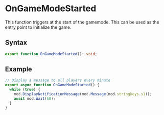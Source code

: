 # OnGameModeStarted

This function triggers at the start of the gamemode. This can be used as the entry point to initialize the game.

## Syntax

```typescript
export function OnGameModeStarted(): void;
```

## Example

```typescript
// Display a message to all players every minute
export async function OnGameModeStarted() {
  while (true) {
    mod.DisplayNotificationMessage(mod.Message(mod.stringkeys.s1));
    await mod.Wait(60);
  }
}
```